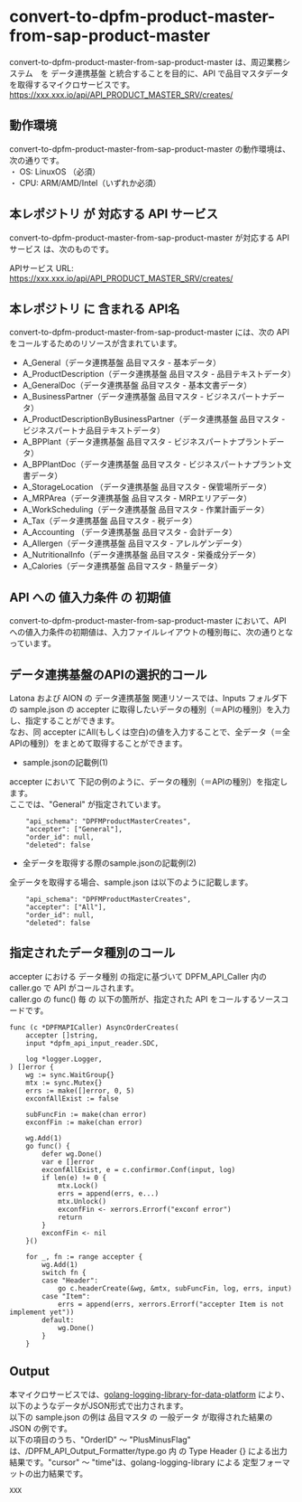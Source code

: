 # convert-to-dpfm-product-master-from-sap-product-master

convert-to-dpfm-product-master-from-sap-product-master は、周辺業務システム　を データ連携基盤 と統合することを目的に、API で品目マスタデータを取得するマイクロサービスです。  
https://xxx.xxx.io/api/API_PRODUCT_MASTER_SRV/creates/

## 動作環境

convert-to-dpfm-product-master-from-sap-product-master の動作環境は、次の通りです。  
・ OS: LinuxOS （必須）  
・ CPU: ARM/AMD/Intel（いずれか必須）  


## 本レポジトリ が 対応する API サービス
convert-to-dpfm-product-master-from-sap-product-master が対応する APIサービス は、次のものです。

APIサービス URL: https://xxx.xxx.io/api/API_PRODUCT_MASTER_SRV/creates/

## 本レポジトリ に 含まれる API名
convert-to-dpfm-product-master-from-sap-product-master には、次の API をコールするためのリソースが含まれています。  

* A_General（データ連携基盤 品目マスタ - 基本データ）
* A_ProductDescription（データ連携基盤 品目マスタ - 品目テキストデータ）
* A_GeneralDoc（データ連携基盤 品目マスタ - 基本文書データ）
* A_BusinessPartner（データ連携基盤 品目マスタ - ビジネスパートナデータ）
* A_ProductDescriptionByBusinessPartner（データ連携基盤 品目マスタ - ビジネスパートナ品目テキストデータ）
* A_BPPlant（データ連携基盤 品目マスタ - ビジネスパートナプラントデータ）
* A_BPPlantDoc（データ連携基盤 品目マスタ - ビジネスパートナプラント文書データ）
* A_StorageLocation （データ連携基盤 品目マスタ - 保管場所データ）
* A_MRPArea（データ連携基盤 品目マスタ - MRPエリアデータ）
* A_WorkScheduling（データ連携基盤 品目マスタ - 作業計画データ）
* A_Tax（データ連携基盤 品目マスタ - 税データ）
* A_Accounting （データ連携基盤 品目マスタ - 会計データ）
* A_Allergen（データ連携基盤 品目マスタ - アレルゲンデータ）
* A_NutritionalInfo（データ連携基盤 品目マスタ - 栄養成分データ）
* A_Calories（データ連携基盤 品目マスタ - 熱量データ）


## API への 値入力条件 の 初期値
convert-to-dpfm-product-master-from-sap-product-master において、API への値入力条件の初期値は、入力ファイルレイアウトの種別毎に、次の通りとなっています。  

## データ連携基盤のAPIの選択的コール

Latona および AION の データ連携基盤 関連リソースでは、Inputs フォルダ下の sample.json の accepter に取得したいデータの種別（＝APIの種別）を入力し、指定することができます。  
なお、同 accepter にAll(もしくは空白)の値を入力することで、全データ（＝全APIの種別）をまとめて取得することができます。  

* sample.jsonの記載例(1)  

accepter において 下記の例のように、データの種別（＝APIの種別）を指定します。  
ここでは、"General" が指定されています。    
  
```
	"api_schema": "DPFMProductMasterCreates",
	"accepter": ["General"],
	"order_id": null,
	"deleted": false
```
  
* 全データを取得する際のsample.jsonの記載例(2)  

全データを取得する場合、sample.json は以下のように記載します。  

```
	"api_schema": "DPFMProductMasterCreates",
	"accepter": ["All"],
	"order_id": null,
	"deleted": false
```

## 指定されたデータ種別のコール

accepter における データ種別 の指定に基づいて DPFM_API_Caller 内の caller.go で API がコールされます。  
caller.go の func() 毎 の 以下の箇所が、指定された API をコールするソースコードです。  

```
func (c *DPFMAPICaller) AsyncOrderCreates(
	accepter []string,
	input *dpfm_api_input_reader.SDC,

	log *logger.Logger,
) []error {
	wg := sync.WaitGroup{}
	mtx := sync.Mutex{}
	errs := make([]error, 0, 5)
	exconfAllExist := false

	subFuncFin := make(chan error)
	exconfFin := make(chan error)

	wg.Add(1)
	go func() {
		defer wg.Done()
		var e []error
		exconfAllExist, e = c.confirmor.Conf(input, log)
		if len(e) != 0 {
			mtx.Lock()
			errs = append(errs, e...)
			mtx.Unlock()
			exconfFin <- xerrors.Errorf("exconf error")
			return
		}
		exconfFin <- nil
	}()

	for _, fn := range accepter {
		wg.Add(1)
		switch fn {
		case "Header":
			go c.headerCreate(&wg, &mtx, subFuncFin, log, errs, input)
		case "Item":
			errs = append(errs, xerrors.Errorf("accepter Item is not implement yet"))
		default:
			wg.Done()
		}
	}
```

## Output  
本マイクロサービスでは、[golang-logging-library-for-data-platform](https://github.com/latonaio/golang-logging-library-for-data-platform) により、以下のようなデータがJSON形式で出力されます。  
以下の sample.json の例は 品目マスタ の 一般データ が取得された結果の JSON の例です。  
以下の項目のうち、"OrderID" ～ "PlusMinusFlag" は、/DPFM_API_Output_Formatter/type.go 内 の Type Header {} による出力結果です。"cursor" ～ "time"は、golang-logging-library による 定型フォーマットの出力結果です。  

```
XXX
```
